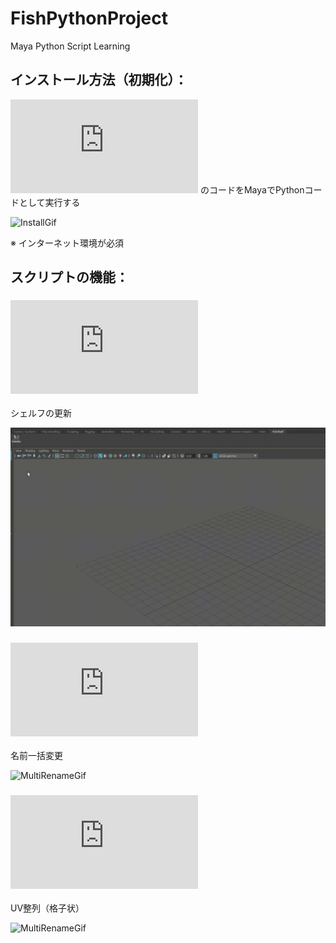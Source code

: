 # FishPythonProject
Maya Python Script Learning

## インストール方法（初期化）：

![Construct](https://raw.githubusercontent.com/Julian-Fish/FishPythonProject/master/maya%20script/py/Construct.py)
のコードをMayaでPythonコードとして実行する

![InstallGif](https://raw.githubusercontent.com/Julian-Fish/FishPythonProject/master/gif/Construct/install.gif)

※ インターネット環境が必須


## スクリプトの機能：

### ![Construct](https://raw.githubusercontent.com/Julian-Fish/FishPythonProject/master/maya%20script/py/Construct.py)

シェルフの更新

![ConstructGif](https://raw.githubusercontent.com/Julian-Fish/FishPythonProject/master/gif/Construct/construct.gif)

### ![MultiRename](https://raw.githubusercontent.com/Julian-Fish/FishPythonProject/master/maya%20script/py/multiRename.py)

名前一括変更

![MultiRenameGif](https://raw.githubusercontent.com/Julian-Fish/FishPythonProject/master/gif/multiRename/multiRename.gif)

### ![UVAlign](https://raw.githubusercontent.com/Julian-Fish/FishPythonProject/master/maya%20script/py/UVAlignVer2.py)

UV整列（格子状）

![MultiRenameGif](https://raw.githubusercontent.com/Julian-Fish/FishPythonProject/master/gif/UVAlign/UVAlign.gif)

